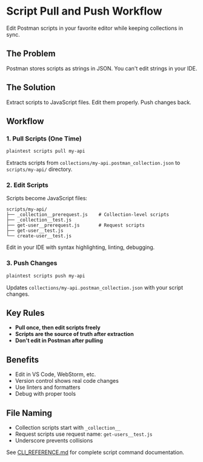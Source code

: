 # Script Pull and Push Workflow

Edit Postman scripts in your favorite editor while keeping collections in sync.

## The Problem

Postman stores scripts as strings in JSON. You can't edit strings in your IDE.

## The Solution

Extract scripts to JavaScript files. Edit them properly. Push changes back.

## Workflow

### 1. Pull Scripts (One Time)
```bash
plaintest scripts pull my-api
```

Extracts scripts from `collections/my-api.postman_collection.json` to `scripts/my-api/` directory.

### 2. Edit Scripts
Scripts become JavaScript files:

```
scripts/my-api/
├── _collection__prerequest.js    # Collection-level scripts
├── _collection__test.js
├── get-user__prerequest.js       # Request scripts
├── get-user__test.js
└── create-user__test.js
```

Edit in your IDE with syntax highlighting, linting, debugging.

### 3. Push Changes
```bash
plaintest scripts push my-api
```

Updates `collections/my-api.postman_collection.json` with your script changes.

## Key Rules

- **Pull once, then edit scripts freely**
- **Scripts are the source of truth after extraction**
- **Don't edit in Postman after pulling**

## Benefits

- Edit in VS Code, WebStorm, etc.
- Version control shows real code changes
- Use linters and formatters
- Debug with proper tools

## File Naming

- Collection scripts start with `_collection__`
- Request scripts use request name: `get-users__test.js`
- Underscore prevents collisions

See [CLI_REFERENCE.md](CLI_REFERENCE.md) for complete script command documentation.
